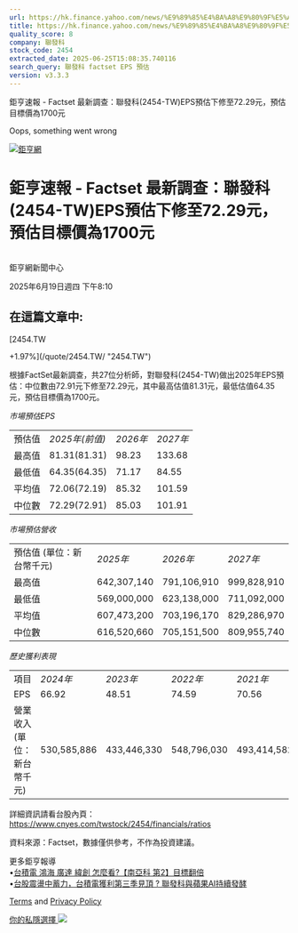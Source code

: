 ```yaml
---
url: https://hk.finance.yahoo.com/news/%E9%89%85%E4%BA%A8%E9%80%9F%E5%A0%B1-factset-%E6%9C%80%E6%96%B0%E8%AA%BF%E6%9F%A5-%E8%81%AF%E7%99%BC%E7%A7%91-2454-001031304.html
title: https://hk.finance.yahoo.com/news/%E9%89%85%E4%BA%A8%E9%80%9F%E5%A0%B1-factset-%E6%9C%80%E6%96%B0%E8
quality_score: 8
company: 聯發科
stock_code: 2454
extracted_date: 2025-06-25T15:08:35.740116
search_query: 聯發科 factset EPS 預估
version: v3.3.3
---
```


鉅亨速報 - Factset 最新調查：聯發科(2454-TW)EPS預估下修至72.29元，預估目標價為1700元 


Oops, something went wrong

 

[![鉅亨網](https://s.yimg.com/ny/api/res/1.2/UM5hrThmhlnSiBO4o4qlLg--/YXBwaWQ9aGlnaGxhbmRlcjt3PTE0NjtoPTQ4O2NmPXdlYnA-/https://s.yimg.com/os/creatr-uploaded-images/2020-01/147c7630-36ab-11ea-ae7c-5ee7a0016555)](http://www.cnyes.com/ "鉅亨網")

# 鉅亨速報 - Factset 最新調查：聯發科(2454-TW)EPS預估下修至72.29元，預估目標價為1700元

![](data:image/gif;base64,R0lGODlhAQABAIAAAAAAAP///ywAAAAAAQABAAACAUwAOw==)

鉅亨網新聞中心

2025年6月19日週四 下午8:10

## 在這篇文章中:

[2454.TW

+1.97%](/quote/2454.TW/ "2454.TW")

根據FactSet最新調查，共27位分析師，對聯發科(2454-TW)做出2025年EPS預估：中位數由72.91元下修至72.29元，其中最高估值81.31元，最低估值64.35元，預估目標價為1700元。

*市場預估EPS*

|  |  |  |  |
| --- | --- | --- | --- |
| 預估值 | *2025年(前值)* | *2026年* | *2027年* |
| 最高值 | 81.31(81.31) | 98.23 | 133.68 |
| 最低值 | 64.35(64.35) | 71.17 | 84.55 |
| 平均值 | 72.06(72.19) | 85.32 | 101.59 |
| 中位數 | 72.29(72.91) | 85.03 | 101.91 |

*市場預估營收*

|  |  |  |  |
| --- | --- | --- | --- |
| 預估值 (單位：新台幣千元) | *2025年* | *2026年* | *2027年* |
| 最高值 | 642,307,140 | 791,106,910 | 999,828,910 |
| 最低值 | 569,000,000 | 623,138,000 | 711,092,000 |
| 平均值 | 607,473,200 | 703,196,170 | 829,286,970 |
| 中位數 | 616,520,660 | 705,151,500 | 809,955,740 |

*歷史獲利表現*

|  |  |  |  |  |
| --- | --- | --- | --- | --- |
| 項目 | *2024年* | *2023年* | *2022年* | *2021年* |
| EPS | 66.92 | 48.51 | 74.59 | 70.56 |
| 營業收入 (單位：新台幣千元) | 530,585,886 | 433,446,330 | 548,796,030 | 493,414,582 |

詳細資訊請看台股內頁：  
<https://www.cnyes.com/twstock/2454/financials/ratios>

資料來源：Factset，數據僅供參考，不作為投資建議。

更多鉅亨報導  
•[台積電 鴻海 廣達 緯創 怎麼看?【南亞科 第2】目標翻倍](https://news.cnyes.com/news/id/6030340?utm_source=yahoo&utm_medium=RSS&utm_campaign=relate)  
•[台股震盪中蓄力，台積電獲利第三季見頂 ? 聯發科與蘋果AI持續發酵](https://news.cnyes.com/news/id/6030025?utm_source=yahoo&utm_medium=RSS&utm_campaign=relate)

[Terms](https://guce.yahoo.com/terms?locale=zh-Hant-HK)  and [Privacy Policy](https://guce.yahoo.com/privacy-policy?locale=zh-Hant-HK)

[你的私隱選擇 ![](https://s.yimg.com/dv/static/siteApp/img/privacy-choice-control.png)](https://guce.yahoo.com/state-controls?locale=zh-Hant-HK&state=VA)